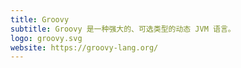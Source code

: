 ```yaml
---
title: Groovy
subtitle: Groovy 是一种强大的、可选类型的动态 JVM 语言。
logo: groovy.svg
website: https://groovy-lang.org/
---
```


